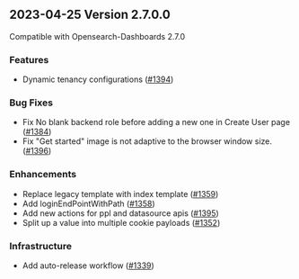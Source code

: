 ## 2023-04-25 Version 2.7.0.0

Compatible with Opensearch-Dashboards 2.7.0

### Features

* Dynamic tenancy configurations ([#1394](https://github.com/opensearch-project/security-dashboards-plugin/pull/1394))

### Bug Fixes

* Fix No blank backend role before adding a new one in Create User page ([#1384](https://github.com/opensearch-project/security-dashboards-plugin/pull/1384))
* Fix "Get started" image is not adaptive to the browser window size. ([#1396](https://github.com/opensearch-project/security-dashboards-plugin/pull/1396))

### Enhancements

* Replace legacy template with index template ([#1359](https://github.com/opensearch-project/security-dashboards-plugin/pull/1359))
* Add loginEndPointWithPath ([#1358](https://github.com/opensearch-project/security-dashboards-plugin/pull/1358))
* Add new actions for ppl and datasource apis ([#1395](https://github.com/opensearch-project/security-dashboards-plugin/pull/1395))
* Split up a value into multiple cookie payloads ([#1352](https://github.com/opensearch-project/security-dashboards-plugin/pull/1352))

### Infrastructure

* Add auto-release workflow ([#1339](https://github.com/opensearch-project/security-dashboards-plugin/pull/1339))
